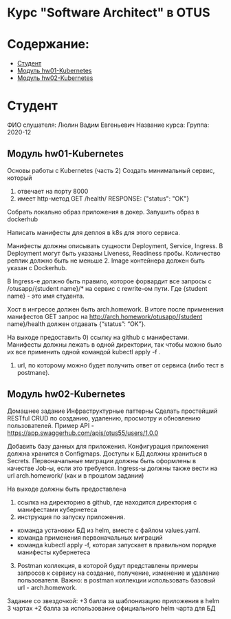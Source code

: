 <?xml version="1.0" encoding="UTF-8"?>
<module type="JAVA_MODULE" version="4" />

# Курс "Software Architect" в OTUS

# Содержание:
* [Студент](#Студент)
* [Модуль hw01-Kubernetes](#Модуль-hw01-Kubernetes)
* [Модуль hw02-Kubernetes](#Модуль-hw02-Kubernetes)

# Студент
ФИО слушателя: Люлин Вадим Евгеньевич
Название курса: 
Группа: 2020-12

## Модуль hw01-Kubernetes<a name="Модуль-hw01-Kubernetes"></a>
Основы работы с Kubernetes (часть 2)
Создать минимальный сервис, который
1) отвечает на порту 8000
2) имеет http-метод
GET /health/
RESPONSE: {"status": "OK"}

Cобрать локально образ приложения в докер.
Запушить образ в dockerhub

Написать манифесты для деплоя в k8s для этого сервиса.

Манифесты должны описывать сущности Deployment, Service, Ingress.
В Deployment могут быть указаны Liveness, Readiness пробы.
Количество реплик должно быть не меньше 2. Image контейнера должен быть указан с Dockerhub.

В Ingress-е должно быть правило, которое форвардит все запросы с /otusapp/{student name}/* на сервис с rewrite-ом пути. Где {student name} - это имя студента.

Хост в ингрессе должен быть arch.homework. В итоге после применения манифестов GET запрос на http://arch.homework/otusapp/{student name}/health должен отдавать {“status”: “OK”}.

На выходе предоставить
0) ссылку на github c манифестами. Манифесты должны лежать в одной директории, так чтобы можно было их все применить одной командой kubectl apply -f .
1) url, по которому можно будет получить ответ от сервиса (либо тест в postmanе). 

## Модуль hw02-Kubernetes<a name="Модуль-hw02-Kubernetes"></a>

Домашнее задание
Инфраструктурные паттерны
Сделать простейший RESTful CRUD по созданию, удалению, просмотру и обновлению пользователей.
Пример API - https://app.swaggerhub.com/apis/otus55/users/1.0.0

Добавить базу данных для приложения.
Конфигурация приложения должна хранится в Configmaps.
Доступы к БД должны храниться в Secrets.
Первоначальные миграции должны быть оформлены в качестве Job-ы, если это требуется.
Ingress-ы должны также вести на url arch.homework/ (как и в прошлом задании)

На выходе должны быть предоставлена
1) ссылка на директорию в github, где находится директория с манифестами кубернетеса
2) инструкция по запуску приложения.
- команда установки БД из helm, вместе с файлом values.yaml.
- команда применения первоначальных миграций
- команда kubectl apply -f, которая запускает в правильном порядке манифесты кубернетеса
3) Postman коллекция, в которой будут представлены примеры запросов к сервису на создание, получение, изменение и удаление пользователя. Важно: в postman коллекции использовать базовый url - arch.homework.


Задание со звездочкой:
+3 балла за шаблонизацию приложения в helm 3 чартах
+2 балла за использование официального helm чарта для БД
